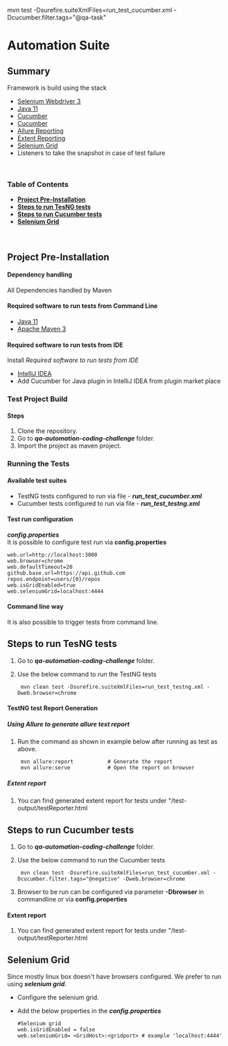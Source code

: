 mvn test -Dsurefire.suiteXmlFiles=run_test_cucumber.xml -Dcucumber.filter.tags="@qa-task"

# Automation Suite

## Summary

Framework is build using the stack
* [Selenium Webdriver 3](https://www.selenium.dev/documentation/en/)
* [Java 11](https://www.oracle.com/java/technologies/javase-jdk11-downloads.html)
* [Cucumber](https://cucumber.io/)
* [Cucumber](https://testng.org/doc/)
* [Allure Reporting](http://allure.qatools.ru/)
* [Extent Reporting](https://extentreports.com/)
* [Selenium Grid](https://www.selenium.dev/documentation/en/grid/grid_3/components_of_a_grid/)
* Listeners to take the snapshot in case of test failure

<br>

### Table of Contents

* **[Project Pre-Installation](#Project-Pre-Installation)**<br>
* **[Steps to run TesNG tests](#Steps-to-run-TesNG-tests)**<br>
* **[Steps to run Cucumber tests](#Steps-to-run-Cucumber-tests )**<br>
* **[Selenium Grid](#Selenium-Grid)**<br>
<br>

## Project Pre-Installation

#### Dependency handling
All Dependencies handled by Maven

#### Required software to run tests from Command Line
* [Java 11](https://www.oracle.com/java/technologies/javase-jdk11-downloads.html)
* [Apache Maven 3](http://maven.apache.org/download.cgi)

#### Required software to run tests from IDE
Install *Required software to run tests from IDE* 
* [IntelliJ IDEA](https://www.jetbrains.com/de-de/idea/)
* Add Cucumber for Java plugin in IntelliJ IDEA from plugin market place

### Test Project Build

#### Steps
1. Clone the repository.
2. Go to ***qa-automation-coding-challenge*** folder.
3. Import the project as maven project.

### Running the Tests 

#### Available test suites
- TestNG tests configured to run via file - ***run_test_cucumber.xml***
- Cucumber tests configured to run via file - ***run_test_testng.xml***

#### Test run configuration

***config.properties***
<br>
It is possible to configure test run via **config.properties**

    web.url=http://localhost:3000
    web.browser=chrome
    web.defaultTimeout=20
    github.base.url=https://api.github.com
    repos.endpoint=users/{0}/repos
    web.isGridEnabled=true
    web.seleniumGrid=localhost:4444

#### Command line way
It is also possible to trigger tests from command line.

## Steps to run TesNG tests
1. Go to ***qa-automation-coding-challenge*** folder.
2. Use the below command to run the TestNG tests
     
        mvn clean test -Dsurefire.suiteXmlFiles=run_test_testng.xml -Dweb.browser=chrome
        
#### TestNG test Report Generation

##### Using Allure to generate allure test report
1. Run the command as shown in example below after running as test as above.
    
       
        mvn allure:report           # Generate the report
        mvn allure:serve            # Open the report on browser        
        
##### Extent report
1. You can find generated extent report for tests under "/test-output/testReporter.html        
        
## Steps to run Cucumber tests
1. Go to ***qa-automation-coding-challenge*** folder.    
2. Use the below command to run the Cucumber tests        
        
        mvn clean test -Dsurefire.suiteXmlFiles=run_test_cucumber.xml -Dcucumber.filter.tags="@negative" -Dweb.browser=chrome
3. Browser to be run can be configured via parameter **-Dbrowser** in commandline or via **config.properties**

#### Extent report 
1. You can find generated extent report for tests under "/test-output/testReporter.html
    
## Selenium Grid

Since mostly linux box doesn't have browsers configured. We prefer to run using ***selenium grid***.

* Configure the selenium grid.
* Add the below properties in the ***config.properties***

    
      #Selenium grid
      web.isGridEnabled = false
      web.seleniumGrid= <GridHost>:<gridport> # example 'localhost:4444'
         
          